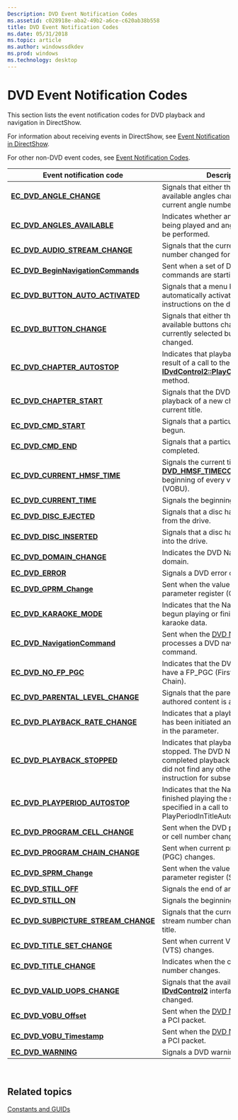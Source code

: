 ```yaml
---
Description: DVD Event Notification Codes
ms.assetid: c028918e-aba2-49b2-a6ce-c620ab38b558
title: DVD Event Notification Codes
ms.date: 05/31/2018
ms.topic: article
ms.author: windowssdkdev
ms.prod: windows
ms.technology: desktop
---
```


# DVD Event Notification Codes

This section lists the event notification codes for DVD playback and navigation in DirectShow.

For information about receiving events in DirectShow, see [Event Notification in DirectShow](event-notification-in-directshow.md).

For other non-DVD event codes, see [Event Notification Codes](event-notification-codes.md).



| Event notification code                                                        | Description                                                                                                                                                               |
|--------------------------------------------------------------------------------|---------------------------------------------------------------------------------------------------------------------------------------------------------------------------|
| [**EC\_DVD\_ANGLE\_CHANGE**](ec-dvd-angle-change.md)                          | Signals that either the number of available angles changed or that the current angle number changed.                                                                      |
| [**EC\_DVD\_ANGLES\_AVAILABLE**](ec-dvd-angles-available.md)                  | Indicates whether an angle block is being played and angle changes can be performed.                                                                                      |
| [**EC\_DVD\_AUDIO\_STREAM\_CHANGE**](ec-dvd-audio-stream-change.md)           | Signals that the current audio stream number changed for the main title.                                                                                                  |
| [**EC\_DVD\_BeginNavigationCommands**](ec-dvd-beginnavigationcommands.md)     | Sent when a set of DVD navigation commands are starting.                                                                                                                  |
| [**EC\_DVD\_BUTTON\_AUTO\_ACTIVATED**](ec-dvd-button-auto-activated.md)       | Signals that a menu button has been automatically activated per instructions on the disc.                                                                                 |
| [**EC\_DVD\_BUTTON\_CHANGE**](ec-dvd-button-change.md)                        | Signals that either the number of available buttons changed or that the currently selected button number changed.                                                         |
| [**EC\_DVD\_CHAPTER\_AUTOSTOP**](ec-dvd-chapter-autostop.md)                  | Indicates that playback stopped as the result of a call to the [**IDvdControl2::PlayChaptersAutoStop**](/windows/win32/Strmif/nf-strmif-idvdcontrol2-playchaptersautostop?branch=master) method.                    |
| [**EC\_DVD\_CHAPTER\_START**](ec-dvd-chapter-start.md)                        | Signals that the DVD Navigator started playback of a new chapter in the current title.                                                                                    |
| [**EC\_DVD\_CMD\_START**](ec-dvd-cmd-start.md)                                | Signals that a particular command has begun.                                                                                                                              |
| [**EC\_DVD\_CMD\_END**](ec-dvd-cmd-end.md)                                    | Signals that a particular command has completed.                                                                                                                          |
| [**EC\_DVD\_CURRENT\_HMSF\_TIME**](ec-dvd-current-hmsf-time.md)               | Signals the current time in [**DVD\_HMSF\_TIMECODE**](/windows/win32/strmif/ns-strmif-tagdvd_hmsf_timecode?branch=master) format at the beginning of every video object unit (VOBU).                                   |
| [**EC\_DVD\_CURRENT\_TIME**](ec-dvd-current-time.md)                          | Signals the beginning of every VOBU.                                                                                                                                      |
| [**EC\_DVD\_DISC\_EJECTED**](ec-dvd-disc-ejected.md)                          | Signals that a disc has been ejected from the drive.                                                                                                                      |
| [**EC\_DVD\_DISC\_INSERTED**](ec-dvd-disc-inserted.md)                        | Signals that a disc has been inserted into the drive.                                                                                                                     |
| [**EC\_DVD\_DOMAIN\_CHANGE**](ec-dvd-domain-change.md)                        | Indicates the DVD Navigator's new domain.                                                                                                                                 |
| [**EC\_DVD\_ERROR**](ec-dvd-error.md)                                         | Signals a DVD error condition.                                                                                                                                            |
| [**EC\_DVD\_GPRM\_Change**](ec-dvd-gprm-change.md)                            | Sent when the value of a general parameter register (GPRM) changes.                                                                                                       |
| [**EC\_DVD\_KARAOKE\_MODE**](ec-dvd-karaoke-mode.md)                          | Indicates that the Navigator has either begun playing or finished playing karaoke data.                                                                                   |
| [**EC\_DVD\_NavigationCommand**](ec-dvd-navigationcommand.md)                 | Sent when the [DVD Navigator](dvd-navigator-filter.md) processes a DVD navigation command.                                                                               |
| [**EC\_DVD\_NO\_FP\_PGC**](ec-dvd-no-fp-pgc.md)                               | Indicates that the DVD disc does not have a FP\_PGC (First Play Program Chain).                                                                                           |
| [**EC\_DVD\_PARENTAL\_LEVEL\_CHANGE**](ec-dvd-parental-level-change.md)       | Signals that the parental level of the authored content is about to change.                                                                                               |
| [**EC\_DVD\_PLAYBACK\_RATE\_CHANGE**](ec-dvd-playback-rate-change.md)         | Indicates that a playback rate change has been initiated and the new rate is in the parameter.                                                                            |
| [**EC\_DVD\_PLAYBACK\_STOPPED**](ec-dvd-playback-stopped.md)                  | Indicates that playback has been stopped. The DVD Navigator has completed playback of the title and did not find any other branching instruction for subsequent playback. |
| [**EC\_DVD\_PLAYPERIOD\_AUTOSTOP**](ec-dvd-playperiod-autostop.md)            | Indicates that the Navigator has finished playing the segment specified in a call to PlayPeriodInTitleAutoStop.                                                           |
| [**EC\_DVD\_PROGRAM\_CELL\_CHANGE**](ec-dvd-program-cell-change.md)           | Sent when the DVD program number or cell number changes.                                                                                                                  |
| [**EC\_DVD\_PROGRAM\_CHAIN\_CHANGE**](ec-dvd-program-chain-change.md)         | Sent when current program chain (PGC) changes.                                                                                                                            |
| [**EC\_DVD\_SPRM\_Change**](ec-dvd-sprm-change.md)                            | Sent when the value of a system parameter register (SPRM) changes.                                                                                                        |
| [**EC\_DVD\_STILL\_OFF**](ec-dvd-still-off.md)                                | Signals the end of any still.                                                                                                                                             |
| [**EC\_DVD\_STILL\_ON**](ec-dvd-still-on.md)                                  | Signals the beginning of any still.                                                                                                                                       |
| [**EC\_DVD\_SUBPICTURE\_STREAM\_CHANGE**](ec-dvd-subpicture-stream-change.md) | Signals that the current subpicture stream number changed for the main title.                                                                                             |
| [**EC\_DVD\_TITLE\_SET\_CHANGE**](ec-dvd-title-set-change.md)                 | Sent when current Video Title Set (VTS) changes.                                                                                                                          |
| [**EC\_DVD\_TITLE\_CHANGE**](ec-dvd-title-change.md)                          | Indicates when the current title number changes.                                                                                                                          |
| [**EC\_DVD\_VALID\_UOPS\_CHANGE**](ec-dvd-valid-uops-change.md)               | Signals that the available set of [**IDvdControl2**](/windows/win32/Strmif/nn-strmif-idvdcontrol2?branch=master) interface methods has changed.                                                                     |
| [**EC\_DVD\_VOBU\_Offset**](ec-dvd-vobu-offset.md)                            | Sent when the [DVD Navigator](dvd-navigator-filter.md) parses a PCI packet.                                                                                              |
| [**EC\_DVD\_VOBU\_Timestamp**](ec-dvd-vobu-timestamp.md)                      | Sent when the [DVD Navigator](dvd-navigator-filter.md) parses a PCI packet.                                                                                              |
| [**EC\_DVD\_WARNING**](ec-dvd-warning.md)                                     | Signals a DVD warning condition.                                                                                                                                          |



 

## Related topics

<dl> <dt>

[Constants and GUIDs](constants-and-guids.md)
</dt> </dl>

 

 



